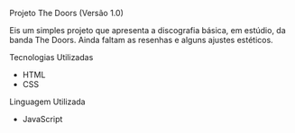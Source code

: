 Projeto The Doors (Versão 1.0)

Eis um simples projeto que apresenta a discografia básica, em estúdio, da banda The Doors.
Ainda faltam as resenhas e alguns ajustes estéticos.

Tecnologias Utilizadas

- HTML
- CSS

Linguagem Utilizada

- JavaScript
